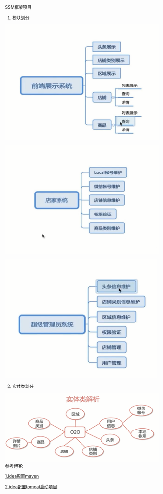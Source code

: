 SSM框架项目

1. 模块划分

![前端展示模块](src/main/resources/content1.png)

![商家模块](src/main/resources/content2.png)

![管理员模块](src/main/resources/content3.png)

2. 实体类划分

![实体类划分](src/main/resources/classes.png)
参考博客:

[1.idea配置maven](http://blog.csdn.net/mr_ooo/article/details/53871828)

[2.idea配置tomcat启动项目](https://www.cnblogs.com/Fly-Bob/p/7240153.html)